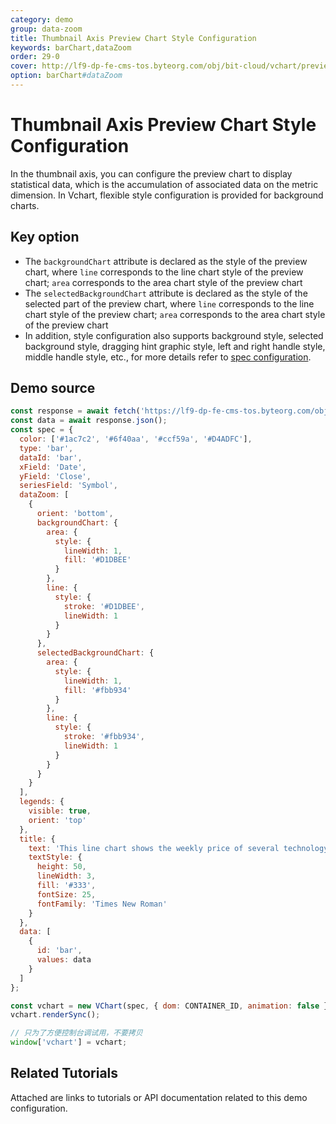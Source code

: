```yaml
---
category: demo
group: data-zoom
title: Thumbnail Axis Preview Chart Style Configuration
keywords: barChart,dataZoom
order: 29-0
cover: http://lf9-dp-fe-cms-tos.byteorg.com/obj/bit-cloud/vchart/preview/data-zoom/preview-data.png
option: barChart#dataZoom
---
```


# Thumbnail Axis Preview Chart Style Configuration

In the thumbnail axis, you can configure the preview chart to display statistical data, which is the accumulation of associated data on the metric dimension. In Vchart, flexible style configuration is provided for background charts.

## Key option

- The `backgroundChart` attribute is declared as the style of the preview chart, where `line` corresponds to the line chart style of the preview chart; `area` corresponds to the area chart style of the preview chart
- The `selectedBackgroundChart` attribute is declared as the style of the selected part of the preview chart, where `line` corresponds to the line chart style of the preview chart; `area` corresponds to the area chart style of the preview chart
- In addition, style configuration also supports background style, selected background style, dragging hint graphic style, left and right handle style, middle handle style, etc., for more details refer to [spec configuration](../../option/barChart#dataZoom).

## Demo source

```javascript livedemo
const response = await fetch('https://lf9-dp-fe-cms-tos.byteorg.com/obj/bit-cloud/stocks.json');
const data = await response.json();
const spec = {
  color: ['#1ac7c2', '#6f40aa', '#ccf59a', '#D4ADFC'],
  type: 'bar',
  dataId: 'bar',
  xField: 'Date',
  yField: 'Close',
  seriesField: 'Symbol',
  dataZoom: [
    {
      orient: 'bottom',
      backgroundChart: {
        area: {
          style: {
            lineWidth: 1,
            fill: '#D1DBEE'
          }
        },
        line: {
          style: {
            stroke: '#D1DBEE',
            lineWidth: 1
          }
        }
      },
      selectedBackgroundChart: {
        area: {
          style: {
            lineWidth: 1,
            fill: '#fbb934'
          }
        },
        line: {
          style: {
            stroke: '#fbb934',
            lineWidth: 1
          }
        }
      }
    }
  ],
  legends: {
    visible: true,
    orient: 'top'
  },
  title: {
    text: 'This line chart shows the weekly price of several technology stocks in from 2016 to 2018 relative to each stock’s price on the highlighted date.',
    textStyle: {
      height: 50,
      lineWidth: 3,
      fill: '#333',
      fontSize: 25,
      fontFamily: 'Times New Roman'
    }
  },
  data: [
    {
      id: 'bar',
      values: data
    }
  ]
};

const vchart = new VChart(spec, { dom: CONTAINER_ID, animation: false });
vchart.renderSync();

// 只为了方便控制台调试用，不要拷贝
window['vchart'] = vchart;
```

## Related Tutorials

Attached are links to tutorials or API documentation related to this demo configuration.
